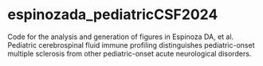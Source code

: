 # espinozada_pediatricCSF2024
Code for the analysis and generation of figures in Espinoza DA, et al. Pediatric cerebrospinal fluid immune profiling distinguishes pediatric-onset multiple sclerosis from other pediatric-onset acute neurological disorders.
